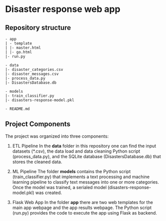 # Disaster response web app

## Repository structure
```
- app
| - template
| |- master.html
| |- go.html
|- run.py

- data
|- disaster_categories.csv
|- disaster_messages.csv
|- process_data.py
|- DisastersDatabase.db

- models
|- train_classifier.py
|- disasters-response-model.pkl 

- README.md
```

## Project Components
The project was organized into three components:

1. ETL Pipeline
In the **data** folder in this repository one can find the input datasets (\*.csv), the data load and data cleaning Python script (process_data.py), and the SQLite database (DisastersDatabase.db) that stores the cleaned data.

2. ML Pipeline
The folder **models** contains the Python script (train_classifier.py) that implements a text processing and machine learning pipeline to classify text messages into one or more categories. Once the model was trained, a serialed model (disasters-response-model.pkl) was created.

3. Flask Web App
In the folder **app** there are two web templates for the main app webpage and the app results webpage. The Python script (run.py) provides the code to execute the app using Flask as backend.